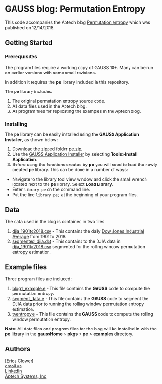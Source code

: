 # GAUSS blog: Permutation Entropy
This code accompanies the Aptech blog [Permutation entropy](https://www.aptech.com/blog/permutation-entropy/) which was published on 12/14/2018.

## Getting Started
### Prerequisites
The program files require a working copy of GAUSS 18+. Many can be run on earlier versions with some small revisions.

In addition it requires the **pe** library included in this repository.

The **pe** library includes:
1. The original permutation entropy source code.
2. All data files used in the Aptech blog.
3. All program files for replicating the examples in the Aptech blog.

### Installing
The **pe** library can be easily installed using the **GAUSS Application Installer**, as shown below:

1. Download the zipped folder [pe.zip](pe.zip).
2. Use the [GAUSS Application Installer](https://www.aptech.com/support/installation/using-the-applications-installer-wizard/) by selecting **Tools>Install Application**.
3. Before using the functions created by **pe** you will need to load the newly created **pe** library. This can be done in a number of ways:
  *  Navigate to the library tool view window and click the small wrench located next to the **pe** library. Select **Load Library**.
  *  Enter `library pe` on the command line.
  *  Put the line `library pe;` at the beginning of your program files.

## Data
The data used in the blog is contained in two files
1. [djia_1901to2018.csv](examples/djia_1901to2018.csv) - This contains the daily [Dow Jones Industrial Average](https://us.spindices.com/indices/equity/dow-jones-industrial-average) from 1901 to 2018.  
2. [segmented_djia.dat](examples/setmented_djia.dat) - This contains to the DJIA data in [djia_1901to2018.csv](examples/djia_1901to2018.csv) segmented for the rolling window permutation entropy estimation.

## Example files
Three program files are included:
1. [blog1_example.e](examples/blog1_example.e) - This file contains the **GAUSS** code to compute the permutation entropy.
2. [segment_data.e](examples/segment_data.e) - This file contains the **GAUSS** code to segment the DJIA data prior to running the rolling window permutation entropy estimation.
3. [tventropy.e](examples/tventropy.e) - This file contains the **GAUSS** code to compute the rolling window permutation entropy.

**Note:** All data files and program files for the blog will be installed in with the **pe** library in the **gaussHome** > **pkgs** > **pe** > **examples** directory.

## Authors
[Erica Clower]  
[email us](mailto:eclower@aptech.com)  
[LinkedIn](https://linkedin.com/in/ericaclower)  
[Aptech Systems, Inc](https://www.aptech.com/)

